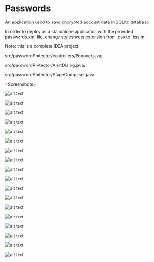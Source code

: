 # Passwords
An application used to save encrypted account data in SQLite database

In order to deploy as a standalone application with the provided passwords.xml file, change stylesheets extension from .css to .bss
in: 


Note: this is a complete IDEA project.

src/passwordProtector/controllers/Popover.java;

src/passwordProtector/AlertDialog.java;

src/passwordProtector/StageComposer.java.

=Screenshots=

![alt text](https://github.com/VladimirVashchenko/Passwords/blob/master/Screenshots/Login_dialog_1.png)

![alt text](https://github.com/VladimirVashchenko/Passwords/blob/master/Screenshots/Login_dialog_2.png)

![alt text](https://github.com/VladimirVashchenko/Passwords/blob/master/Screenshots/Login_dialog_3.png)

![alt text](https://github.com/VladimirVashchenko/Passwords/blob/master/Screenshots/Sign_up_dialog.png)

![alt text](https://github.com/VladimirVashchenko/Passwords/blob/master/Screenshots/Main_1.png)

![alt text](https://github.com/VladimirVashchenko/Passwords/blob/master/Screenshots/Main_2.png)

![alt text](https://github.com/VladimirVashchenko/Passwords/blob/master/Screenshots/Main_3.png)

![alt text](https://github.com/VladimirVashchenko/Passwords/blob/master/Screenshots/Main_4.png)

![alt text](https://github.com/VladimirVashchenko/Passwords/blob/master/Screenshots/Main_5.png)

![alt text](https://github.com/VladimirVashchenko/Passwords/blob/master/Screenshots/Main_6.png)

![alt text](https://github.com/VladimirVashchenko/Passwords/blob/master/Screenshots/Main_7.png)

![alt text](https://github.com/VladimirVashchenko/Passwords/blob/master/Screenshots/Main_8.png)

![alt text](https://github.com/VladimirVashchenko/Passwords/blob/master/Screenshots/Main_9.png)

![alt text](https://github.com/VladimirVashchenko/Passwords/blob/master/Screenshots/Main_10.png)

![alt text](https://github.com/VladimirVashchenko/Passwords/blob/master/Screenshots/Main_menu_1.png)

![alt text](https://github.com/VladimirVashchenko/Passwords/blob/master/Screenshots/Main_menu_2.png)

![alt text](https://github.com/VladimirVashchenko/Passwords/blob/master/Screenshots/Main_menu_3.png)

![alt text](https://github.com/VladimirVashchenko/Passwords/blob/master/Screenshots/Main_menu_4.png)

